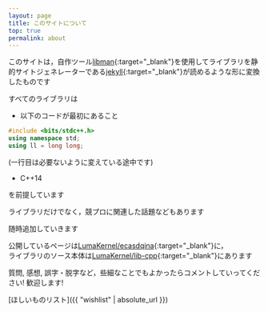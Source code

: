 ```yaml
---
layout: page
title: このサイトについて
top: true
permalink: about
---
```


このサイトは，自作ツール[libman](https://github.com/LumaKernel/lib-manager){:target="_blank"}を使用してライブラリを静的サイトジェネレーターである[jekyll](https://github.com/jekyll/jekyll){:target="_blank"}が読めるような形に変換したものです

すべてのライブラリは

* 以下のコードが最初にあること

```cpp
#include <bits/stdc++.h>
using namespace std;
using ll = long long;
```

(一行目は必要ないように変えている途中です)
* C++14

を前提しています

ライブラリだけでなく，競プロに関連した話題などもあります

随時追加していきます

公開しているページは[LumaKernel/ecasdqina](https://github.com/LumaKernel/ecasdqina){:target="_blank"}に，  
ライブラリのソース本体は[LumaKernel/lib-cpp](https://github.com/LumaKernel/lib-cpp){:target="_blank"}にあります

質問, 感想, 誤字・脱字など，些細なことでもよかったらコメントしていってください! 歓迎します!

[ほしいものリスト]({{ "wishlist" | absolute_url }})

